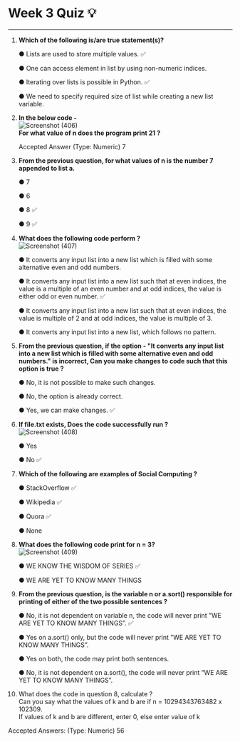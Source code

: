 # Week 3 Quiz :bulb:
***

1. **Which of the following is/are true statement(s)?**

    &#9679; Lists are used to store multiple values. :white_check_mark:

    &#9679; One can access element in list by using non-numeric indices. 

    &#9679; Iterating over lists is possible in Python. :white_check_mark:

    &#9679; We need to specify required size of list while creating a new list variable.
     
3. **In the below code -** <br/>
     ![Screenshot (406)](https://github.com/user-attachments/assets/dadad510-11c9-42d6-b962-d699ff5ce02c) <br/>
     **For what value of n does the program print 21 ?** <br/>
     
     Accepted Answer (Type: Numeric) 7

5. **From the previous question, for what values of n is the number 7 appended to list a.**
   
    &#9679; 7 
 
    &#9679; 6  
   
    &#9679; 8 :white_check_mark:  
    
    &#9679; 9 :white_check_mark:  

7. **What does the following code perform ?** <br/>
   ![Screenshot (407)](https://github.com/user-attachments/assets/9fc853dd-61c1-4366-ac67-000d7ba4c8fc) <br/>
   
    &#9679; It converts any input list into a new list which is filled with some alternative even and odd numbers.
   
    &#9679; It converts any input list into a new list such that at even indices, the value is a multiple of an even number and at odd indices, the value is either odd or even number. :white_check_mark:
   
    &#9679; It converts any input list into a new list such that at even indices, the value is multiple of 2 and at odd indices, the value is multiple of 3.
   
    &#9679; It converts any input list into a new list, which follows no pattern.

9. **From the previous question, if the option -
"It converts any input list into a new list which is filled with some alternative even and odd numbers."
is incorrect, Can you make changes to code such that this option is true ?**
 
    &#9679; No, it is not possible to make such changes.
   
    &#9679; No, the option is already correct.
   
    &#9679; Yes, we can make changes. :white_check_mark:

11. **If file.txt exists, Does the code successfully run ?** <br/>
    ![Screenshot (408)](https://github.com/user-attachments/assets/d438fba5-6d24-42f0-8e2c-67b89fada170)<br/>

    &#9679; Yes 
    
    &#9679; No :white_check_mark:

10. **Which of the following are examples of Social Computing ?**
    
    &#9679; StackOverflow :white_check_mark:  
 
    &#9679; Wikipedia :white_check_mark:  
   
    &#9679; Quora :white_check_mark:  
    
    &#9679; None 

10. **What does the following code print for n = 3?** <br/>
    ![Screenshot (409)](https://github.com/user-attachments/assets/26664256-7659-4fc5-9fc4-2280c6ca6273)<br/>

    &#9679; WE KNOW THE WISDOM OF SERIES :white_check_mark:  
 
    &#9679; WE ARE YET TO KNOW MANY THINGS

10. **From the previous question, is the variable n or a.sort() responsible for printing of either of the two possible sentences ?**
    
    &#9679; No, it is not dependent on variable n, the code will never print ”WE ARE YET TO KNOW MANY THINGS”. :white_check_mark:  
 
    &#9679; Yes on a.sort() only, but the code will never print ”WE ARE YET TO KNOW MANY THINGS”.
    
    &#9679; Yes on both, the code may print both sentences.
    
    &#9679; No, it is not dependent on a.sort(), the code will never print ”WE ARE YET TO KNOW MANY THINGS”.

11. What does the code in question 8, calculate ?<br/>
Can you say what the values of k and b are if n = 10294343763482 x 102309.<br/>
If values of k and b are different, enter 0, else enter value of k <br/>

Accepted Answers:
(Type: Numeric) 56

